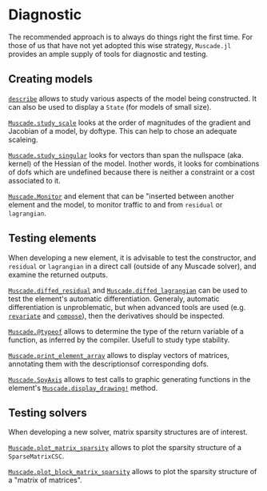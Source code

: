 # Diagnostic

The recommended approach is to always do things right the first time.  For those of us that have not yet adopted this wise strategy, `Muscade.jl` provides an ample supply of tools for diagnostic and testing.

## Creating models

[`describe`](@ref) allows to study various aspects of the model being constructed.  It can also be used to display a `State` (for models of small size).

[`Muscade.study_scale`](@ref) looks at the order of magnitudes of the gradient and Jacobian of a model, by doftype. This can help to chose an adequate scaleing.

[`Muscade.study_singular`](@ref) looks for vectors than span the nullspace (aka. kernel) of the Hessian of the model.  Inother words, it looks for combinations of dofs which are undefined because there is neither a constraint or a cost associated to it.

[`Muscade.Monitor`](@ref) and element that can be "inserted between another element and the model, to monitor traffic to and from `residual` or `lagrangian`.

## Testing elements

When developing a new element, it is advisable to test the constructor, and `residual` or `lagrangian` in a direct call (outside of any Muscade solver), and examine the returned outputs.

[`Muscade.diffed_residual`](@ref) and [`Muscade.diffed_lagrangian`](@ref) can be used to test the element's automatic differentiation.
Generaly, automatic differentiation is unproblematic, but when advanced tools are used (e.g. [`revariate`](@ref) and [`compose`](@ref)), then the derivatives should be inspected.  

[`Muscade.@typeof`](@ref) allows to determine the type of the return variable of a function, as inferred by the compiler.  Usefull to study type stability.

[`Muscade.print_element_array`](@ref) allows to display vectors of matrices, annotating them with the descriptionsof corresponding dofs.

[`Muscade.SpyAxis`](@ref) allows to test calls to graphic generating functions in the element's [`Muscade.display_drawing!`](@ref) method.

## Testing solvers

When developing a new solver, matrix sparsity structures are of interest.

[`Muscade.plot_matrix_sparsity`](@ref) allows to plot the sparsity structure of a `SparseMatrixCSC`.

[`Muscade.plot_block_matrix_sparsity`](@ref) allows to plot the sparsity structure of a "matrix of matrices".


